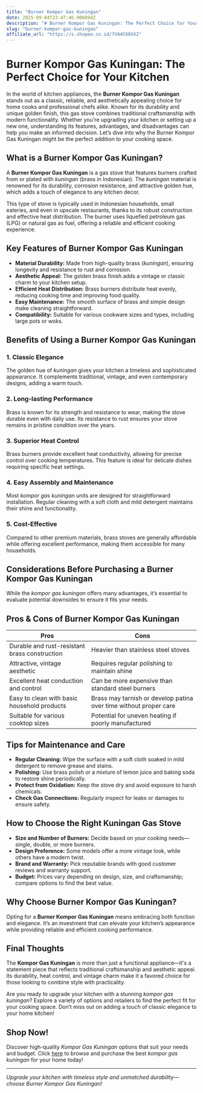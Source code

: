 ```yaml
---
title: "Burner Kompor Gas Kuningan"
date: 2025-09-04T23:47:46.006894Z
description: "# Burner Kompor Gas Kuningan: The Perfect Choice for Your Kitchen..."
slug: "burner-kompor-gas-kuningan"
affiliate_url: "https://s.shopee.co.id/7V44C68VX2"
---
```

# Burner Kompor Gas Kuningan: The Perfect Choice for Your Kitchen

In the world of kitchen appliances, the **Burner Kompor Gas Kuningan** stands out as a classic, reliable, and aesthetically appealing choice for home cooks and professional chefs alike. Known for its durability and unique golden finish, this gas stove combines traditional craftsmanship with modern functionality. Whether you're upgrading your kitchen or setting up a new one, understanding its features, advantages, and disadvantages can help you make an informed decision. Let’s dive into why the Burner Kompor Gas Kuningan might be the perfect addition to your cooking space.

## What is a Burner Kompor Gas Kuningan?

A **Burner Kompor Gas Kuningan** is a gas stove that features burners crafted from or plated with *kuningan* (brass in Indonesian). The *kuningan* material is renowned for its durability, corrosion resistance, and attractive golden hue, which adds a touch of elegance to any kitchen decor.

This type of stove is typically used in Indonesian households, small eateries, and even in upscale restaurants, thanks to its robust construction and effective heat distribution. The burner uses liquefied petroleum gas (LPG) or natural gas as fuel, offering a reliable and efficient cooking experience.

## Key Features of Burner Kompor Gas Kuningan

- **Material Durability:** Made from high-quality brass (*kuningan*), ensuring longevity and resistance to rust and corrosion.
- **Aesthetic Appeal:** The golden brass finish adds a vintage or classic charm to your kitchen setup.
- **Efficient Heat Distribution:** Brass burners distribute heat evenly, reducing cooking time and improving food quality.
- **Easy Maintenance:** The smooth surface of brass and simple design make cleaning straightforward.
- **Compatibility:** Suitable for various cookware sizes and types, including large pots or woks.

## Benefits of Using a Burner Kompor Gas Kuningan

### 1. Classic Elegance

The golden hue of *kuningan* gives your kitchen a timeless and sophisticated appearance. It complements traditional, vintage, and even contemporary designs, adding a warm touch.

### 2. Long-lasting Performance

Brass is known for its strength and resistance to wear, making the stove durable even with daily use. Its resistance to rust ensures your stove remains in pristine condition over the years.

### 3. Superior Heat Control

Brass burners provide excellent heat conductivity, allowing for precise control over cooking temperatures. This feature is ideal for delicate dishes requiring specific heat settings.

### 4. Easy Assembly and Maintenance

Most *kompor gas kuningan* units are designed for straightforward installation. Regular cleaning with a soft cloth and mild detergent maintains their shine and functionality.

### 5. Cost-Effective

Compared to other premium materials, brass stoves are generally affordable while offering excellent performance, making them accessible for many households.

## Considerations Before Purchasing a Burner Kompor Gas Kuningan

While the *kompor gas kuningan* offers many advantages, it’s essential to evaluate potential downsides to ensure it fits your needs.

## Pros & Cons of Burner Kompor Gas Kuningan

| **Pros** | **Cons** |
|---|---|
| Durable and rust-resistant brass construction | Heavier than stainless steel stoves |
| Attractive, vintage aesthetic | Requires regular polishing to maintain shine |
| Excellent heat conduction and control | Can be more expensive than standard steel burners |
| Easy to clean with basic household products | Brass may tarnish or develop patina over time without proper care |
| Suitable for various cooktop sizes | Potential for uneven heating if poorly manufactured |

## Tips for Maintenance and Care

- **Regular Cleaning:** Wipe the surface with a soft cloth soaked in mild detergent to remove grease and stains.
- **Polishing:** Use brass polish or a mixture of lemon juice and baking soda to restore shine periodically.
- **Protect from Oxidation:** Keep the stove dry and avoid exposure to harsh chemicals.
- **Check Gas Connections:** Regularly inspect for leaks or damages to ensure safety.

## How to Choose the Right Kuningan Gas Stove

- **Size and Number of Burners:** Decide based on your cooking needs—single, double, or more burners.
- **Design Preference:** Some models offer a more vintage look, while others have a modern twist.
- **Brand and Warranty:** Pick reputable brands with good customer reviews and warranty support.
- **Budget:** Prices vary depending on design, size, and craftsmanship; compare options to find the best value.

## Why Choose Burner Kompor Gas Kuningan?

Opting for a **Burner Kompor Gas Kuningan** means embracing both function and elegance. It’s an investment that can elevate your kitchen’s appearance while providing reliable and efficient cooking performance.

## Final Thoughts

The **Kompor Gas Kuningan** is more than just a functional appliance—it's a statement piece that reflects traditional craftsmanship and aesthetic appeal. Its durability, heat control, and vintage charm make it a favored choice for those looking to combine style with practicality.

Are you ready to upgrade your kitchen with a stunning *kompor gas kuningan*? Explore a variety of options and retailers to find the perfect fit for your cooking space. Don’t miss out on adding a touch of classic elegance to your home kitchen!

## Shop Now!

Discover high-quality *Kompor Gas Kuningan* options that suit your needs and budget. Click [here](https://s.shopee.co.id/7V44C68VX2) to browse and purchase the best *kompor gas kuningan* for your home today!

---

*Upgrade your kitchen with timeless style and unmatched durability—choose Burner Kompor Gas Kuningan!*